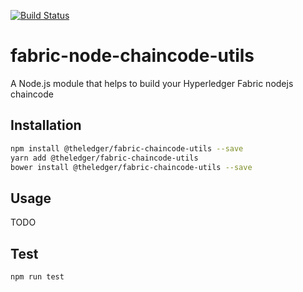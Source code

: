 [![Build Status](https://travis-ci.org/philipszdavido/mypluralize.svg?branch=master)](https://travis-ci.org/philipszdavido/mypluralize)
# fabric-node-chaincode-utils
A Node.js module that helps to build your Hyperledger Fabric nodejs chaincode

## Installation 
```sh
npm install @theledger/fabric-chaincode-utils --save
yarn add @theledger/fabric-chaincode-utils
bower install @theledger/fabric-chaincode-utils --save
```

## Usage

TODO

## Test 
```sh
npm run test
```
